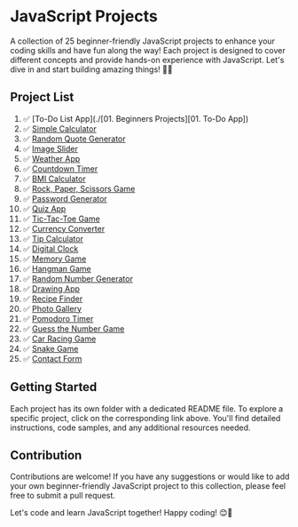  # **JavaScript Projects**

A collection of 25 beginner-friendly JavaScript projects to enhance your coding skills and have fun along the way! Each project is designed to cover different concepts and provide hands-on experience with JavaScript. Let's dive in and start building amazing things! 💪🚀

## **Project List**

1. ✅ [To-Do List App](./[01. Beginners Projects]\[01. To-Do App])
2. ✅ [Simple Calculator](./calculator)
3. ✅ [Random Quote Generator](./quote-generator)
4. ✅ [Image Slider](./image-slider)
5. ✅ [Weather App](./weather-app)
6. ✅ [Countdown Timer](./countdown-timer)
7. ✅ [BMI Calculator](./bmi-calculator)
8. ✅ [Rock, Paper, Scissors Game](./rock-paper-scissors)
9. ✅ [Password Generator](./password-generator)
10. ✅ [Quiz App](./quiz-app)
11. ✅ [Tic-Tac-Toe Game](./tic-tac-toe)
12. ✅ [Currency Converter](./currency-converter)
13. ✅ [Tip Calculator](./tip-calculator)
14. ✅ [Digital Clock](./digital-clock)
15. ✅ [Memory Game](./memory-game)
16. ✅ [Hangman Game](./hangman-game)
17. ✅ [Random Number Generator](./random-number-generator)
18. ✅ [Drawing App](./drawing-app)
19. ✅ [Recipe Finder](./recipe-finder)
20. ✅ [Photo Gallery](./photo-gallery)
21. ✅ [Pomodoro Timer](./pomodoro-timer)
22. ✅ [Guess the Number Game](./guess-the-number)
23. ✅ [Car Racing Game](./car-racing)
24. ✅ [Snake Game](./snake-game)
25. ✅ [Contact Form](./contact-form)

## **Getting Started**

Each project has its own folder with a dedicated README file. To explore a specific project, click on the corresponding link above. You'll find detailed instructions, code samples, and any additional resources needed.

## **Contribution**

Contributions are welcome! If you have any suggestions or would like to add your own beginner-friendly JavaScript project to this collection, please feel free to submit a pull request.

Let's code and learn JavaScript together! Happy coding! 😊🌟
